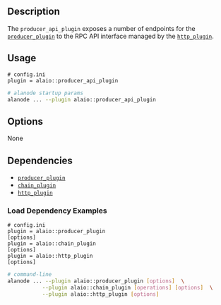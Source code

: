 ## Description

The `producer_api_plugin` exposes a number of endpoints for the [`producer_plugin`](../producer_plugin/index.md) to the RPC API interface managed by the [`http_plugin`](../http_plugin/index.md).

## Usage

```console
# config.ini
plugin = alaio::producer_api_plugin
```

```sh
# alanode startup params
alanode ... --plugin alaio::producer_api_plugin
```

## Options

None

## Dependencies

- [`producer_plugin`](../producer_plugin/index.md)
- [`chain_plugin`](../chain_plugin/index.md)
- [`http_plugin`](../http_plugin/index.md)

### Load Dependency Examples

```console
# config.ini
plugin = alaio::producer_plugin
[options]
plugin = alaio::chain_plugin
[options]
plugin = alaio::http_plugin
[options]
```

```sh
# command-line
alanode ... --plugin alaio::producer_plugin [options]  \
           --plugin alaio::chain_plugin [operations] [options]  \
           --plugin alaio::http_plugin [options]
```
